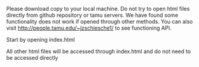 Please download copy to your local machine. Do not try to open html files directly from github repository or tamu servers.
We have found some functionality does not work if opened through other methods. 
You can also visit http://people.tamu.edu/~jzschiesche1/ to see functioning API.

Start by opening index.html

All other html files will be accessed through index.html and do not need to be accessed directly
